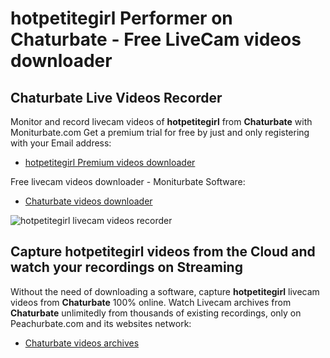 # hotpetitegirl Performer on Chaturbate - Free LiveCam videos downloader

## Chaturbate Live Videos Recorder

Monitor and record livecam videos of **hotpetitegirl** from **Chaturbate** with Moniturbate.com
Get a premium trial for free by just and only registering with your Email address:
* [hotpetitegirl Premium videos downloader](https://moniturbate.com/request-demo-licence-key.html)

Free livecam videos downloader - Moniturbate Software:
* [Chaturbate videos downloader](https://moniturbate.com/moniturbate-download-software.html)

![hotpetitegirl livecam videos recorder](https://peachurnet.com/templates/moniturbate-software.png)


## Capture hotpetitegirl videos from the Cloud and watch your recordings on Streaming

Without the need of downloading a software, capture **hotpetitegirl** livecam videos from **Chaturbate** 100% online.
Watch Livecam archives from **Chaturbate** unlimitedly from thousands of existing recordings, only on Peachurbate.com and its websites network:
* [Chaturbate videos archives](https://peachurnet.com/)